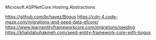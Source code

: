 ﻿Microsoft.ASPNetCore.Hosting.Abstractions

https://github.com/bchavez/Bogus
https://cdn-4.code-maze.com/migrations-and-seed-data-efcore/
https://www.learnentityframeworkcore.com/migrations/seeding
https://khalidabuhakmeh.com/seed-entity-framework-core-with-bogus